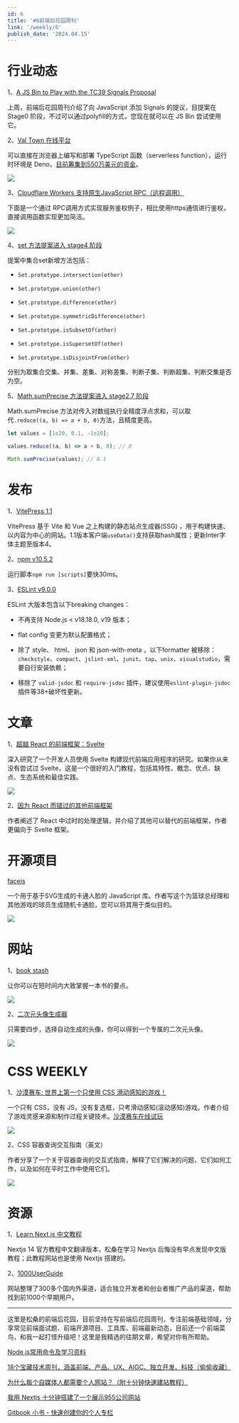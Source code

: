 ```yaml
---
id: 6
title: '#6前端后花园周刊'
link: '/weekly/6'
publish_date: '2024.04.15'
---
```

# 行业动态

1、[A JS Bin to Play with the TC39 Signals Proposal](https://jsbin.com/safoqap/6/edit?html) 

上周，前端后花园周刊介绍了向 JavaScript 添加 Signals 的提议，目提案在 Stage0 阶段，不过可以通过polyfill的方式，您现在就可以在 JS Bin 尝试使用它。

2、[Val Town 在线平台](https://www.val.town/)

可以直接在浏览器上编写和部署 TypeScript 函数（serverless function），运行时环境是 Deno，[目前筹集到550万美元的资金](https://blog.val.town/blog/seed/)。

![](https://s2.loli.net/2024/04/14/9XiK1krdgEQ3s2a.png)

3、[Cloudflare Workers 支持原生JavaScript RPC（远程调用） ](https://blog.cloudflare.com/javascript-native-rpc)

下面是一个通过 RPC调用方式实现服务鉴权例子，相比使用https通信进行鉴权，直接调用函数实现更加简洁。

![](https://s2.loli.net/2024/04/14/MPS3NTLleymtOGQ.png)

4、[set 方法提案进入 stage4 阶段](https://github.com/tc39/proposal-set-methods)

提案中集合set新增方法包括：

- `Set.prototype.intersection(other)`

- `Set.prototype.union(other)`

- `Set.prototype.difference(other)`

- `Set.prototype.symmetricDifference(other)`

- `Set.prototype.isSubsetOf(other)`

- `Set.prototype.isSupersetOf(other)`

- `Set.prototype.isDisjointFrom(other)`

分别为取集合交集、并集、差集、对称差集、判断子集、判断超集、判断交集是否为空。

5、[Math.sumPrecise 方法提案进入 stage2.7 阶段](https://github.com/tc39/proposal-math-sum)

Math.sumPrecise 方法对传入对数组执行全精度浮点求和，可以取代`.reduce((a, b) => a + b, 0)`方法，且精度更高。

```JavaScript
let values = [1e20, 0.1, -1e20];

values.reduce((a, b) => a + b, 0); // 0

Math.sumPrecise(values); // 0.1
```

# 发布

1、[VitePress 1.1](https://javascriptweekly.com/link/153708/web) 

VitePress 基于 Vite 和 Vue 之上构建的静态站点生成器(SSG) ，用于构建快速、以内容为中心的网站。1.1版本客户端`useData()`支持获取hash属性；更新Inter字体主题至版本4。

2、[npm ](https://github.com/npm/cli/releases/tag/v10.5.2)[v10.5.2](https://github.com/npm/cli/releases/tag/v10.5.2)

运行脚本`npm run [scripts]`要快30ms。

3、[ESLint v9.0.0](https://eslint.org/blog/2024/04/eslint-v9.0.0-released/)

ESLint 大版本包含以下breaking changes：

- 不再支持 Node.js < v18.18.0, v19 版本；

- flat config 变更为默认配置格式；

- 除了 style、 html、 json 和 json-with-meta ，以下formatter 被移除：`checkstyle`、`compact`、`jslint-xml`、`junit`、`tap`、`unix`、`visualstudio`，需要自行安装依赖；

- 移除了 `valid-jsdoc` 和 `require-jsdoc` 插件，建议使用`eslint-plugin-jsdoc`插件等38+破坏性更新。

# 文章

1、[超越 React 的前端框架：Svelte](https://itnext.io/frontend-development-beyond-react-svelte-1-3-f47eda22cba5)

深入研究了一个开发人员使用 Svelte 构建现代前端应用程序的研究。如果你从来没有尝试过 Svelte，这是一个很好的入门教程，包括其特性、概念、优点、缺点、生态系统和最佳实践。

![](https://s2.loli.net/2024/04/14/1Rauihpd8cDBzSx.png)

2、[因为 React 而错过的其他前端框架](https://joshcollinsworth.com/blog/antiquated-react#you-dont-need-to-micro-manage-rendering-anymore)

作者阐述了 React 中过时的处理逻辑，并介绍了其他可以替代的前端框架，作者更偏向于 Svelte 框架。

# 开源项目

[facejs](https://github.com/zengm-games/facesjs?tab=readme-ov-file)

一个用于基于SVG生成的卡通人脸的 JavaScript 库。作者写这个为篮球总经理和其他游戏的球员生成随机卡通脸，您可以将其用于类似目的。

![](https://s2.loli.net/2024/04/14/Pls6YND2kzxApjc.png)

# 网站

1、[book stash](https://bookstash.io/)

让你可以在短时间内大致掌握一本书的要点。

![](https://s2.loli.net/2024/04/14/HxbEFe7ClPyrWki.png)

2、[二次元头像生成器](https://waifulabs.com/generate)

只需要四步，选择自动生成的头像，你可以得到一个专属的二次元头像。

![](https://s2.loli.net/2024/04/14/8vyPI97FDxBVXeG.png)

# CSS WEEKLY

1、[沙漠赛车: 世界上第一个只使用 CSS 滑动感知的游戏！](https://dev.to/warkentien2/desert-racer-worlds-first-css-only-swipe-aware-game-4j0h)

一个只有 CSS，没有 JS，没有复选框，只考滑动感知(滚动感知)游戏。作者介绍了游戏灵感来源和制作过程关键技术。[沙漠赛车在线试玩](https://000699350.deployed.codepen.website/pages/home/home.html#color-5)

![](https://s2.loli.net/2024/04/14/qLXmAc9sNQ5W4Ro.png)


2、CSS 容器查询交互指南（英文）

作者分享了一个关于容器查询的交互式指南，解释了它们解决的问题，它们如何工作，以及如何在平时工作中使用它们。

![](https://s2.loli.net/2024/04/14/M8NBsdyxQPljmEt.png)

# 资源

1、[Learn Next.js 中文教程](https://qufei1993.github.io/nextjs-learn-cn/chapter1)

Nextjs 14 官方教程中文翻译版本，松桑在学习 Nextjs 后悔没有早点发现中文版教程；此教程网站也是使用 Nextjs 搭建的。

2、[1000UserGuide](https://1000userguide.com/#/?id=%f0%9f%93%9a%e6%b5%b7%e5%a4%96%e7%9b%ae%e5%bd%95%e7%ab%99%e7%82%b9)

网站整理了300多个国内外渠道，适合独立开发者和创业者推广产品的渠道，帮助找到前1000个早期用户。

---

这里是松桑的前端后花园，目前坚持在写前端后花园周刊，专注前端基础领域，分享常见前端面试题、前端开源项目、工具库、前端最新动态，目前还一个前端菜鸟，和我一起打怪升级吧！这里是我精选的往期文章，希望对你有所帮助。

[Node.js常用命令及学习资料](https://mp.weixin.qq.com/s?__biz=MzI4ODY2MTA2Nw==&mid=2247484180&idx=1&sn=9ca6ddbedacc6040f3ce0bfbe5cd6f6d&chksm=ec3a4830db4dc126109e78afe6b260931ad9de649da84dc371c1cf8055f10717f13bfb654184&token=619955350&lang=zh_CN#rd)

[18个宝藏技术周刊，涵盖前端、产品、UX、AIGC、独立开发、科技（偷偷收藏）](https://mp.weixin.qq.com/s/1Cwy_M7q2MlihjzLxntB-Q)

[为什么每个自媒体人都需要个人网站？（附十分钟快速建站教程）]([https://mp.weixin.qq.com/s/b5NyEapnan7qdeDQ2PWM9w](https://mp.weixin.qq.com/s/b5NyEapnan7qdeDQ2PWM9w))

[我用 Nextjs 十分钟搭建了一个展示955公司网站](https://mp.weixin.qq.com/s/a-AnAz6gL6aCCceYSmRgPA)

[Gitbook 小书 - 快速创建你的个人专栏](https://mp.weixin.qq.com/s/UPzJ53xHJDk4Asa6wENGKA)